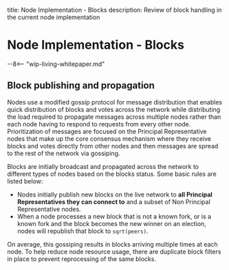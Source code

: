 title: Node Implementation - Blocks
description: Review of block handling in the current node implementation

# Node Implementation - Blocks

--8<-- "wip-living-whitepaper.md"

## Block publishing and propagation
Nodes use a modified gossip protocol for message distribution that enables quick distribution of blocks and votes across the network while distributing the load required to propagate messages across multiple nodes rather than each node having to respond to requests from every other node.  Prioritization of messages are focused on the Principal Representative nodes that make up the core consensus mechanism where they receive blocks and votes directly from other nodes and then messages are spread to the rest of the network via gossiping.

Blocks are initially broadcast and propagated across the network to different types of nodes based on the blocks status. Some basic rules are listed below:

- Nodes initially publish new blocks on the live network to **all Principal Representatives they can connect to** and a subset of Non Principal Representative nodes.
- When a node processes a new block that is not a known fork, or is a known fork and the block becomes the new winner on an election, nodes will republish that block to `sqrt(peers)`.

On average, this gossiping results in blocks arriving multiple times at each node. To help reduce node resource usage, there are duplicate block filters in place to prevent reprocessing of the same blocks.
